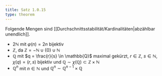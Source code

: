 ```yaml
---
title: Satz 1.0.15
type: theorem
---
```


Folgende Mengen sind [[Durchschnittsstabilität/Kardinalitäten|abzählbar unendlich]].
- $2\mathbb{N}$ mit $\varphi(n) = 2n$ bijektiv
- $\mathbb{Z}$, da $\mathbb{Z} = -\mathbb{N} \cup \{ 0 \} \cup \mathbb{N}$
- $\mathbb{Q}$ mit $q = \frac{r}{s} \in \mathbb{Q}$ maximal gekürzt, $r \in \mathbb{Z}$, $s \in \mathbb{N}$, $\chi(q) = (r, s)$ bijektiv und $\mathbb{Q} \sim \chi(\mathbb{Q}) \subset \mathbb{Z} \times \mathbb{N}$
- $\mathbb{Q}^n$ mit $n \in \mathbb{N}$ und $\mathbb{Q}^n \sim \mathbb{Q}^{n-1} \times \mathbb{Q}$